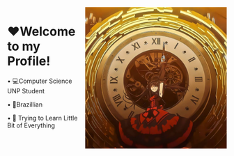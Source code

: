 <img src = "KurumiPFP.jpg" width = "325px" align = "right">

# ❤️Welcome to my Profile!

•  💻Computer Science UNP Student

•  💚Brazillian

•  📖 Trying to Learn Little Bit of Everything
